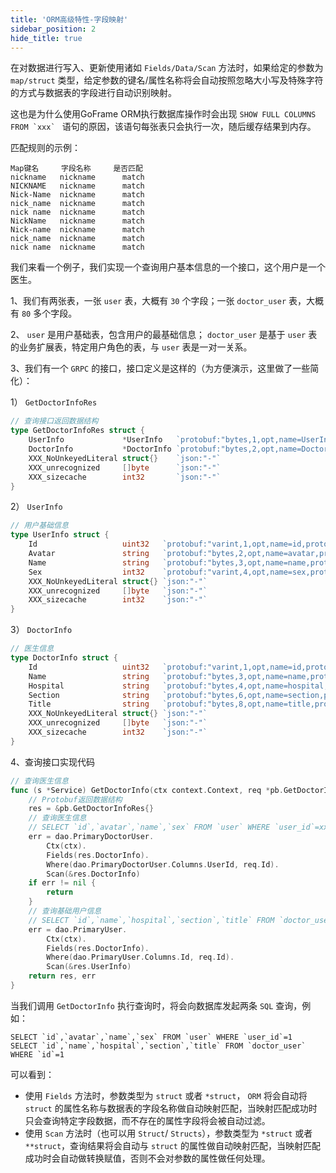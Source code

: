 ```yaml
---
title: 'ORM高级特性-字段映射'
sidebar_position: 2
hide_title: true
---
```


在对数据进行写入、更新使用诸如 `Fields/Data/Scan` 方法时，如果给定的参数为 `map/struct` 类型，给定参数的键名/属性名称将会自动按照忽略大小写及特殊字符的方式与数据表的字段进行自动识别映射。

这也是为什么使用GoFrame ORM执行数据库操作时会出现 ``SHOW FULL COLUMNS FROM `xxx` `` 语句的原因，该语句每张表只会执行一次，随后缓存结果到内存。

匹配规则的示例：

```
Map键名     字段名称     是否匹配
nickname   nickname      match
NICKNAME   nickname      match
Nick-Name  nickname      match
nick_name  nickname      match
nick name  nickname      match
NickName   nickname      match
Nick-name  nickname      match
nick_name  nickname      match
nick name  nickname      match
```

我们来看一个例子，我们实现一个查询用户基本信息的一个接口，这个用户是一个医生。

1、我们有两张表，一张 `user` 表，大概有 `30` 个字段；一张 `doctor_user` 表，大概有 `80` 多个字段。

2、 `user` 是用户基础表，包含用户的最基础信息； `doctor_user` 是基于 `user` 表的业务扩展表，特定用户角色的表，与 `user` 表是一对一关系。

3、我们有一个 `GRPC` 的接口，接口定义是这样的（为方便演示，这里做了一些简化）：

1） `GetDoctorInfoRes`

```go
// 查询接口返回数据结构
type GetDoctorInfoRes struct {
    UserInfo             *UserInfo   `protobuf:"bytes,1,opt,name=UserInfo,proto3" json:"UserInfo,omitempty"`
    DoctorInfo           *DoctorInfo `protobuf:"bytes,2,opt,name=DoctorInfo,proto3" json:"DoctorInfo,omitempty"`
    XXX_NoUnkeyedLiteral struct{}    `json:"-"`
    XXX_unrecognized     []byte      `json:"-"`
    XXX_sizecache        int32       `json:"-"`
}
```

2） `UserInfo`

```go
// 用户基础信息
type UserInfo struct {
    Id                   uint32   `protobuf:"varint,1,opt,name=id,proto3" json:"id,omitempty"`
    Avatar               string   `protobuf:"bytes,2,opt,name=avatar,proto3" json:"avatar,omitempty"`
    Name                 string   `protobuf:"bytes,3,opt,name=name,proto3" json:"name,omitempty"`
    Sex                  int32    `protobuf:"varint,4,opt,name=sex,proto3" json:"sex,omitempty"`
    XXX_NoUnkeyedLiteral struct{} `json:"-"`
    XXX_unrecognized     []byte   `json:"-"`
    XXX_sizecache        int32    `json:"-"`
}
```

3） `DoctorInfo`

```go
// 医生信息
type DoctorInfo struct {
    Id                   uint32   `protobuf:"varint,1,opt,name=id,proto3" json:"id,omitempty"`
    Name                 string   `protobuf:"bytes,3,opt,name=name,proto3" json:"name,omitempty"`
    Hospital             string   `protobuf:"bytes,4,opt,name=hospital,proto3" json:"hospital,omitempty"`
    Section              string   `protobuf:"bytes,6,opt,name=section,proto3" json:"section,omitempty"`
    Title                string   `protobuf:"bytes,8,opt,name=title,proto3" json:"title,omitempty"`
    XXX_NoUnkeyedLiteral struct{} `json:"-"`
    XXX_unrecognized     []byte   `json:"-"`
    XXX_sizecache        int32    `json:"-"`
}
```

4、查询接口实现代码

```go
// 查询医生信息
func (s *Service) GetDoctorInfo(ctx context.Context, req *pb.GetDoctorInfoReq) (res *pb.GetDoctorInfoRes, err error) {
    // Protobuf返回数据结构
    res = &pb.GetDoctorInfoRes{}
    // 查询医生信息
    // SELECT `id`,`avatar`,`name`,`sex` FROM `user` WHERE `user_id`=xxx
    err = dao.PrimaryDoctorUser.
        Ctx(ctx).
        Fields(res.DoctorInfo).
        Where(dao.PrimaryDoctorUser.Columns.UserId, req.Id).
        Scan(&res.DoctorInfo)
    if err != nil {
        return
    }
    // 查询基础用户信息
    // SELECT `id`,`name`,`hospital`,`section`,`title` FROM `doctor_user` WHERE `id`=xxx
    err = dao.PrimaryUser.
        Ctx(ctx).
        Fields(res.DoctorInfo).
        Where(dao.PrimaryUser.Columns.Id, req.Id).
        Scan(&res.UserInfo)
    return res, err
}
```

当我们调用 `GetDoctorInfo` 执行查询时，将会向数据库发起两条 `SQL` 查询，例如：

```
SELECT `id`,`avatar`,`name`,`sex` FROM `user` WHERE `user_id`=1
SELECT `id`,`name`,`hospital`,`section`,`title` FROM `doctor_user` WHERE `id`=1
```

可以看到：

- 使用 `Fields` 方法时，参数类型为 `struct` 或者 `*struct`， `ORM` 将会自动将 `struct` 的属性名称与数据表的字段名称做自动映射匹配，当映射匹配成功时只会查询特定字段数据，而不存在的属性字段将会被自动过滤。
- 使用 `Scan` 方法时（也可以用 `Struct`/ `Structs`），参数类型为 `*struct` 或者 `**struct`，查询结果将会自动与 `struct` 的属性做自动映射匹配，当映射匹配成功时会自动做转换赋值，否则不会对参数的属性做任何处理。